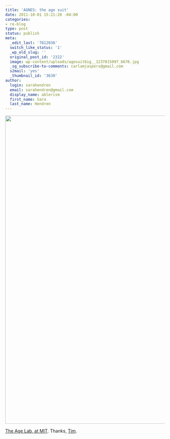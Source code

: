 ```yaml
---
title: 'AGNES: the age suit'
date: 2011-10-01 15:21:20 -04:00
categories:
- re-blog
type: post
status: publish
meta:
  _edit_last: '7812036'
  switch_like_status: '1'
  _wp_old_slug: ''
  original_post_id: '2322'
  image: wp-content/uploads/agesuitbig__1237815097_6676.jpg
  _sg_subscribe-to-comments: carlamjaspers@gmail.com
  s2mail: 'yes'
  _thumbnail_id: '3630'
author:
  login: sarahendren
  email: sarahendren@gmail.com
  display_name: ablerism
  first_name: Sara
  last_name: Hendren
---
```


<p><a href="http://ablersite.files.wordpress.com/2011/10/agesuitbig__1237815097_6676.jpg"><img class="alignnone size-full wp-image-3630" title="agesuitbig__1237815097_6676" src="{{ site.baseurl }}/uploads/agesuitbig__1237815097_6676.jpg" alt="" width="640" height="975" /></a></p>
<p><a href="http://agelab.mit.edu/">The Age Lab, at MIT</a>. Thanks, <a href="http://quietbabylon.com/">Tim</a>.</p>
